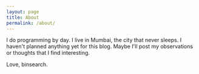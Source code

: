 ```yaml
---
layout: page
title: About
permalink: /about/
---
```


I do programming by day. I live in Mumbai, the city that never sleeps.
I haven't planned anything yet for this blog. Maybe I'll post my 
observations or thoughts that I find interesting. 

Love,
binsearch.
